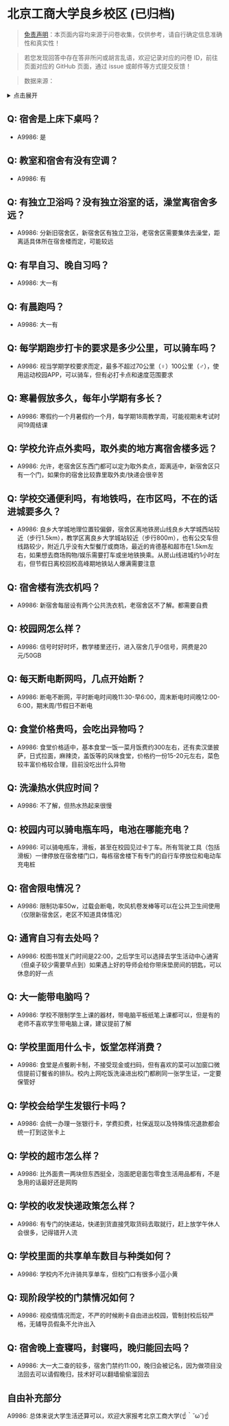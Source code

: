 # 北京工商大学良乡校区 (已归档)

> [免责声明](https://colleges.chat/#_3)：本页面内容均来源于问卷收集，仅供参考，请自行确定信息准确性和真实性！

> 若您发现回答中存在答非所问或胡言乱语，欢迎记录对应的问卷 ID，前往页面对应的 GitHub 页面，通过 issue 或邮件等方式提交反馈！

> 数据来源：

<details><summary>点击展开</summary>
<ul>
<li>A9986: 匿名 (2022 年 06 月)</li>
</ul>
</details>

## Q: 宿舍是上床下桌吗？

- A9986: 是

## Q: 教室和宿舍有没有空调？

- A9986: 有

## Q: 有独立卫浴吗？没有独立浴室的话，澡堂离宿舍多远？

- A9986: 分新旧宿舍区，新宿舍区有独立卫浴，老宿舍区需要集体去澡堂，距离适具体所在宿舍楼而定，可能较远

## Q: 有早自习、晚自习吗？

- A9986: 大一有

## Q: 有晨跑吗？

- A9986: 大一有

## Q: 每学期跑步打卡的要求是多少公里，可以骑车吗？

- A9986: 视当学期学校要求而定，最多不超过70公里（♀）100公里（♂），使用运动校园APP，可以骑车，但有必打卡点和速度范围要求

## Q: 寒暑假放多久，每年小学期有多长？

- A9986: 寒假约一个月暑假约一个月，每学期18周教学周，可能视期末考试时间19周结课

## Q: 学校允许点外卖吗，取外卖的地方离宿舍楼多远？

- A9986: 允许，老宿舍区东西门都可以定为取外卖点，距离适中，新宿舍区只有一个门，如果你的宿舍比较靠里取外卖/快递会很辛苦

## Q: 学校交通便利吗，有地铁吗，在市区吗，不在的话进城要多久？

- A9986: 良乡大学城地理位置较偏僻，宿舍区离地铁房山线良乡大学城西站较近（步行1.5km），教学区离良乡大学城站较近（步行800m），也有公交车但线路较少，附近几乎没有大型餐厅或商场，最近的肯德基和超市在1.5km左右，如果想去商场购物/娱乐需要打车或坐地铁换乘。从房山线进城约1小时左右，但节假日离校回校高峰期地铁站人爆满需要注意

## Q: 宿舍楼有洗衣机吗？

- A9986: 新宿舍每层设有两个公共洗衣机，老宿舍区不了解。都需要自费

## Q: 校园网怎么样？

- A9986: 信号时好时坏，教学楼里还行，进入宿舍几乎0信号，网费是20元/50GB

## Q: 每天断电断网吗，几点开始断？

- A9986: 断电不断网，平时断电时间晚11:30-早6:00，周末断电时间晚12:00-6:00，期末周/节假日不断电

## Q: 食堂价格贵吗，会吃出异物吗？

- A9986: 食堂价格适中，基本食堂一饭一菜月饭费约300左右，还有卖汉堡披萨，日式拉面，麻辣烫，盖饭等的风味食堂，价格约一份15-20元左右，菜色较丰富价格较合理，目前没吃出什么异物

## Q: 洗澡热水供应时间？

- A9986: 不了解，但热水热起来很慢

## Q: 校园内可以骑电瓶车吗，电池在哪能充电？

- A9986: 可以骑电瓶车，滑板，甚至在校园见过卡丁车。所有驾驶工具（包括滑板）一律停放在宿舍楼门口，每栋宿舍楼下有专门的自行车停放位和电动车充电桩

## Q: 宿舍限电情况？

- A9986: 限制功率50w，过载会断电，吹风机卷发棒等可以在公共卫生间使用（仅限新宿舍区，老区不知道具体情况）

## Q: 通宵自习有去处吗？

- A9986: 校图书馆关门时间是22:00，之后学生可以选择去学生活动中心通宵（但桌子较少需要早点到）如果遇上好的导师会给你带床垫房间的钥匙，可以休息的好一点

## Q: 大一能带电脑吗？

- A9986: 学校不限制学生上课的器材，带电脑平板纸笔上课都可以，但是有的老师不喜欢学生带电脑上课，建议提前了解

## Q: 学校里面用什么卡，饭堂怎样消费？

- A9986: 食堂是点餐刷卡制，不接受现金或扫码，但有喜欢的菜可以加窗口微信提前订餐省的排队。校内上网吃饭洗澡进出校门都刷同一张学生证，一定要保管好

## Q: 学校会给学生发银行卡吗？

- A9986: 会统一办理一张银行卡，学费扣费，社保返现以及特殊情况退款都会统一打到这张卡上

## Q: 学校的超市怎么样？

- A9986: 比外面贵一两块但东西挺全，泡面肥皂面包零食生活用品都有，不是急用的话最好还是网购

## Q: 学校的收发快递政策怎么样？

- A9986: 有专门的快递站，快递到货直接凭取货码去取就行，赶上放学午休人会很多，记得错开人流

## Q: 学校里面的共享单车数目与种类如何？

- A9986: 学校内不允许骑共享单车，但校门口有很多小蓝小黄

## Q: 现阶段学校的门禁情况如何？

- A9986: 视疫情情况而定，不严的时候刷卡自由进出校园，管制封校后较严格，无辅导员假条不允许出入

## Q: 宿舍晚上查寝吗，封寝吗，晚归能回去吗？

- A9986: 大一大二查的较多，宿舍门禁约11:00，晚归会被记名，因为做项目没法回去可以请假晚归，技术好可以翻墙偷偷溜回去

## 自由补充部分

A9986: 总体来说大学生活还算可以，欢迎大家报考北京工商大学(☝｀˘ω˘)☝